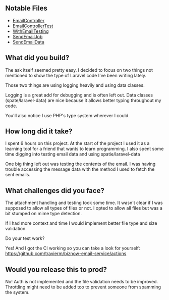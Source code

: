 ## Notable Files
- [EmailController](app/Http/Controllers/EmailController.php)
- [EmailControllerTest](tests/Feature/EmailControllerTest.php)
- [WithEmailTesting](tests/TestTraits/WithEmailTesting.php)
- [SendEmailJob](app/Jobs/SendEmailJob.php)
- [SendEmailData](app/Http/Types/SendEmailData.php)
## What did you build?
The ask itself seemed pretty easy. I decided to focus on two things not mentioned to show the type of Laravel code I've been writing lately.

Those two things are using logging heavily and using data classes. 

Logging is a great add for debugging and is often left out. Data classes (spate/laravel-data) are nice because it allows better typing throughout my code. 

You'll also notice I use PHP's type system wherever I could. 
## How long did it take?

I spent 6 hours on this project. At the start of the project I used it as a learning tool for a friend that wants to learn programming. I also spent some time digging into testing email data and using spatie/laravel-data

One big thing left out was testing the contents of the email. I was having trouble accessing the message data with the method I used to fetch the sent emails. 

## What challenges did you face?

The attachment handling and testing took some time. It wasn't clear if I was supposed to allow all types of files or not. I opted to allow all files but was a bit stumped on mime type detection.

If I had more context and time I would implement better file type and size validation.

 Do your test work?

Yes! And I got the CI working so you can take a look for yourself:
https://github.com/travierm/biznow-email-service/actions

## Would you release this to prod?

No! Auth is not implemented and the file validation needs to be improved. Throttling might need to be added too to prevent someone from spamming the system.
